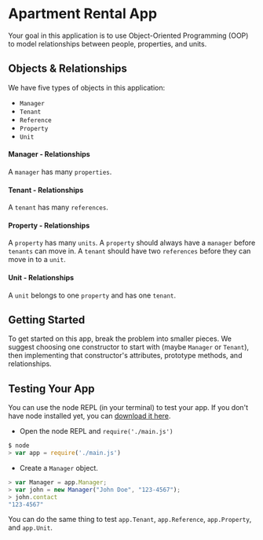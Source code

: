# Apartment Rental App

Your goal in this application is to use Object-Oriented Programming (OOP) to model relationships between people, properties, and units.

## Objects & Relationships

We have five types of objects in this application:

* `Manager`
* `Tenant`
* `Reference`
* `Property`
* `Unit`

#### Manager - Relationships

A `manager` has many `properties`.

#### Tenant - Relationships

A `tenant` has many `references`.

#### Property - Relationships

A `property` has many `units`. A `property` should always have a `manager` before `tenants` can move in. A `tenant` should have two `references` before they can move in to a `unit`.

#### Unit - Relationships

A `unit` belongs to one `property` and has one `tenant`.

## Getting Started

To get started on this app, break the problem into smaller pieces. We suggest choosing one constructor to start with (maybe `Manager` or `Tenant`), then implementing that constructor's attributes, prototype methods, and relationships.

## Testing Your App

You can use the node REPL (in your terminal) to test your app. If you don't have node installed yet, you can <a href="https://nodejs.org/download" target="_blank">download it here</a>.

* Open the node REPL and `require('./main.js')`

```js
$ node
> var app = require('./main.js')
```

* Create a `Manager` object.

```js
> var Manager = app.Manager;
> var john = new Manager("John Doe", "123-4567");
> john.contact
"123-4567"
```

You can do the same thing to test `app.Tenant`, `app.Reference`, `app.Property`, and `app.Unit`.
